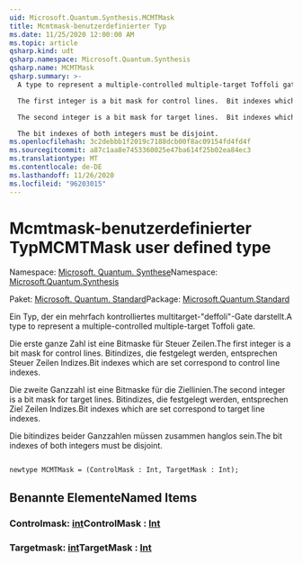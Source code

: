 ```yaml
---
uid: Microsoft.Quantum.Synthesis.MCMTMask
title: Mcmtmask-benutzerdefinierter Typ
ms.date: 11/25/2020 12:00:00 AM
ms.topic: article
qsharp.kind: udt
qsharp.namespace: Microsoft.Quantum.Synthesis
qsharp.name: MCMTMask
qsharp.summary: >-
  A type to represent a multiple-controlled multiple-target Toffoli gate.

  The first integer is a bit mask for control lines.  Bit indexes which are set correspond to control line indexes.

  The second integer is a bit mask for target lines.  Bit indexes which are set correspond to target line indexes.

  The bit indexes of both integers must be disjoint.
ms.openlocfilehash: 3c2debbb1f2019c7188dcb00f8ac09154fd4fd4f
ms.sourcegitcommit: a87c1aa8e7453360025e47ba614f25b02ea84ec3
ms.translationtype: MT
ms.contentlocale: de-DE
ms.lasthandoff: 11/26/2020
ms.locfileid: "96203015"
---
```

# <a name="mcmtmask-user-defined-type"></a><span data-ttu-id="0e04c-102">Mcmtmask-benutzerdefinierter Typ</span><span class="sxs-lookup"><span data-stu-id="0e04c-102">MCMTMask user defined type</span></span>

<span data-ttu-id="0e04c-103">Namespace: [Microsoft. Quantum. Synthese](xref:Microsoft.Quantum.Synthesis)</span><span class="sxs-lookup"><span data-stu-id="0e04c-103">Namespace: [Microsoft.Quantum.Synthesis](xref:Microsoft.Quantum.Synthesis)</span></span>

<span data-ttu-id="0e04c-104">Paket: [Microsoft. Quantum. Standard](https://nuget.org/packages/Microsoft.Quantum.Standard)</span><span class="sxs-lookup"><span data-stu-id="0e04c-104">Package: [Microsoft.Quantum.Standard](https://nuget.org/packages/Microsoft.Quantum.Standard)</span></span>


<span data-ttu-id="0e04c-105">Ein Typ, der ein mehrfach kontrolliertes multitarget-"deffoli"-Gate darstellt.</span><span class="sxs-lookup"><span data-stu-id="0e04c-105">A type to represent a multiple-controlled multiple-target Toffoli gate.</span></span>

<span data-ttu-id="0e04c-106">Die erste ganze Zahl ist eine Bitmaske für Steuer Zeilen.</span><span class="sxs-lookup"><span data-stu-id="0e04c-106">The first integer is a bit mask for control lines.</span></span>  <span data-ttu-id="0e04c-107">Bitindizes, die festgelegt werden, entsprechen Steuer Zeilen Indizes.</span><span class="sxs-lookup"><span data-stu-id="0e04c-107">Bit indexes which are set correspond to control line indexes.</span></span>

<span data-ttu-id="0e04c-108">Die zweite Ganzzahl ist eine Bitmaske für die Ziellinien.</span><span class="sxs-lookup"><span data-stu-id="0e04c-108">The second integer is a bit mask for target lines.</span></span>  <span data-ttu-id="0e04c-109">Bitindizes, die festgelegt werden, entsprechen Ziel Zeilen Indizes.</span><span class="sxs-lookup"><span data-stu-id="0e04c-109">Bit indexes which are set correspond to target line indexes.</span></span>

<span data-ttu-id="0e04c-110">Die bitindizes beider Ganzzahlen müssen zusammen hanglos sein.</span><span class="sxs-lookup"><span data-stu-id="0e04c-110">The bit indexes of both integers must be disjoint.</span></span>

```qsharp

newtype MCMTMask = (ControlMask : Int, TargetMask : Int);
```



## <a name="named-items"></a><span data-ttu-id="0e04c-111">Benannte Elemente</span><span class="sxs-lookup"><span data-stu-id="0e04c-111">Named Items</span></span>

### <a name="controlmask--int"></a><span data-ttu-id="0e04c-112">Controlmask: [int](xref:microsoft.quantum.lang-ref.int)</span><span class="sxs-lookup"><span data-stu-id="0e04c-112">ControlMask : [Int](xref:microsoft.quantum.lang-ref.int)</span></span>


### <a name="targetmask--int"></a><span data-ttu-id="0e04c-113">Targetmask: [int](xref:microsoft.quantum.lang-ref.int)</span><span class="sxs-lookup"><span data-stu-id="0e04c-113">TargetMask : [Int](xref:microsoft.quantum.lang-ref.int)</span></span>

